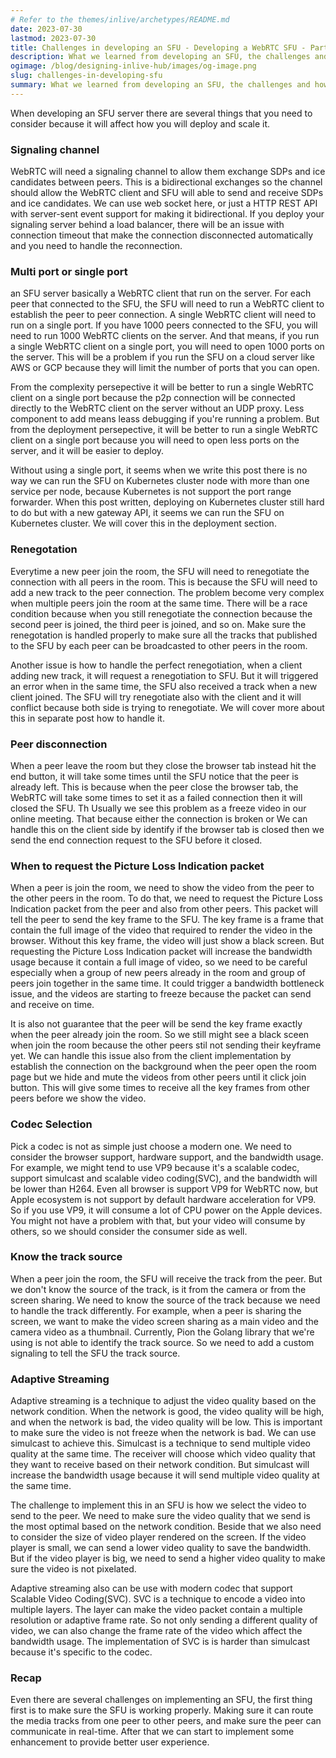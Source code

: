 ```yaml
---
# Refer to the themes/inlive/archetypes/README.md
date: 2023-07-30
lastmod: 2023-07-30
title: Challenges in developing an SFU - Developing a WebRTC SFU - Part 2
description: What we learned from developing an SFU, the challenges and how we solve it
ogimage: /blog/designing-inlive-hub/images/og-image.png
slug: challenges-in-developing-sfu
summary: What we learned from developing an SFU, the challenges and how we solve it
---
```

When developing an SFU server there are several things that you need to consider because it will affect how you will deploy and scale it.

### Signaling channel
WebRTC will need a signaling channel to allow them exchange SDPs and ice candidates between peers. This is a bidirectional exchanges so the channel should allow the WebRTC client and SFU will able to send and receive SDPs and ice candidates. We can use web socket here, or just a HTTP REST API with server-sent event support for making it bidirectional. If you deploy your signaling server behind a load balancer, there will be an issue with connection timeout that make the connection disconnected automatically and you need to handle the reconnection.

### Multi port or single port
an SFU server basically a WebRTC client that run on the server. For each peer that connected to the SFU, the SFU will need to run a WebRTC client to establish the peer to peer connection. A single WebRTC client will need to run on a single port. If you have 1000 peers connected to the SFU, you will need to run 1000 WebRTC clients on the server. And that means, if you run a single WebRTC client on a single port, you will need to open 1000 ports on the server. This will be a problem if you run the SFU on a cloud server like AWS or GCP because they will limit the number of ports that you can open. 

From the complexity persepective it will be better to run a single WebRTC client on a single port because the p2p connection will be connected directly to the WebRTC client on the server without an UDP proxy. Less component to add means leass debugging if you're running a problem. But from the deployment persepective, it will be better to run a single WebRTC client on a single port because you will need to open less ports on the server, and it will be easier to deploy. 

Without using a single port, it seems when we write this post there is no way we can run the SFU on Kubernetes cluster node with more than one service per node, because Kubernetes is not support the port range forwarder. When this post written, deploying on Kubernetes cluster still hard to do but with a new gateway API, it seems we can run the SFU on Kubernetes cluster. We will cover this in the deployment section.

### Renegotation 
Everytime a new peer join the room, the SFU will need to renegotiate the connection with all peers in the room. This is because the SFU will need to add a new track to the peer connection. The problem become very complex when multiple peers join the room at the same time. There will be a race condition because when you still renegotiate the connection because the second peer is joined, the third peer is joined, and so on. Make sure the renegotation is handled properly to make sure all the tracks that published to the SFU by each peer can be broadcasted to other peers in the room.  

Another issue is how to handle the perfect renegotiation, when a client adding new track, it will request a renegotiation to SFU. But it will triggered an error when in the same time, the SFU also received a track when a new client joined. The SFU will try renegotiate also with the client and it will conflict because both side is trying to renegotiate. We will cover more about this in separate post how to handle it.

### Peer disconnection
When a peer leave the room but they close the browser tab instead hit the end button, it will take some times until the SFU notice that the peer is already left. This is because when the peer close the browser tab, the WebRTC will take some times to set it as a failed connection then it will closed the SFU. Th Usually we see this problem as a freeze video in our online meeting. That because either the connection is broken or  We can handle this on the client side by identify if the browser tab is closed then we send the end connection request to the SFU before it closed.

### When to request the Picture Loss Indication packet
When a peer is join the room, we need to show the video from the peer to the other peers in the room. To do that, we need to request the Picture Loss Indication packet from the peer and also from other peers. This packet will tell the peer to send the key frame to the SFU. The key frame is a frame that contain the full image of the video that required to render the video in the browser. Without this key frame, the video will just show a black screen. But requesting the Picture Loss Indication packet will increase the bandwidth usage because it contain a full image of video, so we need to be careful especially when a group of new peers already in the room and group of peers join together in the same time. It could trigger a bandwidth bottleneck issue, and the videos are starting to freeze because the packet can send and receive on time.  

It is also not guarantee that the peer will be send the key frame exactly when the peer already join the room. So we still might see a black sceen when join the room because the other peers stil not sending their keyframe yet. We can handle this issue also from the client implementation by establish the connection on the background when the peer open the room page but we hide and mute the videos from other peers until it click join button. This will give some times to receive all the key frames from other peers before we show the video.

### Codec Selection
Pick a codec is not as simple just choose a modern one. We need to consider the browser support, hardware support, and the bandwidth usage. For example, we might tend to use VP9 because it's a scalable codec, support simulcast and scalable video coding(SVC), and the bandwidth will be lower than H264. Even all browser is support VP9 for WebRTC now, but Apple ecosystem is not support by default hardware acceleration for VP9. So if you use VP9, it will consume a lot of CPU power on the Apple devices.  You might not have a problem with that, but your video will consume by others, so we should consider the consumer side as well. 

### Know the track source
When a peer join the room, the SFU will receive the track from the peer. But we don't know the source of the track, is it from the camera or from the screen sharing. We need to know the source of the track because we need to handle the track differently. For example, when a peer is sharing the screen, we want to make the video screen sharing as a main video and the camera video as a thumbnail. Currently, Pion the Golang library that we're using is not able to identify the track source. So we need to add a custom signaling to tell the SFU the track source. 

### Adaptive Streaming
Adaptive streaming is a technique to adjust the video quality based on the network condition. When the network is good, the video quality will be high, and when the network is bad, the video quality will be low. This is important to make sure the video is not freeze when the network is bad. We can use simulcast to achieve this. Simulcast is a technique to send multiple video quality at the same time. The receiver will choose which video quality that they want to receive based on their network condition. But simulcast will increase the bandwidth usage because it will send multiple video quality at the same time.

The challenge to implement this in an SFU is how we select the video to send to the peer. We need to make sure the video quality that we send is the most optimal based on the network condition. Beside that we also need to consider the size of video player rendered on the screen. If the video player is small, we can send a lower video quality to save the bandwidth. But if the video player is big, we need to send a higher video quality to make sure the video is not pixelated.

Adaptive streaming also can be use with modern codec that support Scalable Video Coding(SVC). SVC is a technique to encode a video into multiple layers. The layer can make the video packet contain a multiple resolution or adaptive frame rate. So not only sending a different quality of video, we can also change the frame rate of the video which affect the bandwidth usage. The implementation of SVC is is harder than simulcast because it's specific to the codec. 


### Recap
Even there are several challenges on implementing an SFU, the first thing first is to make sure the SFU is working properly. Making sure it can route the media tracks from one peer to other peers, and make sure the peer can communicate in real-time. After that we can start to implement some enhancement to provide better user experience.
